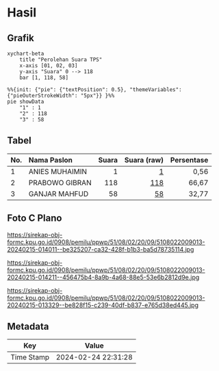 # Hasil

## Grafik

```mermaid
xychart-beta
    title "Perolehan Suara TPS"
    x-axis [01, 02, 03]
    y-axis "Suara" 0 --> 118
    bar [1, 118, 58]
```

```mermaid
%%{init: {"pie": {"textPosition": 0.5}, "themeVariables": {"pieOuterStrokeWidth": "5px"}} }%%
pie showData
    "1" : 1
    "2" : 118
    "3" : 58
```

## Tabel

| No. | Nama Paslon    | Suara | Suara (raw) | Persentase |
|:--- |:-------------- | -----:| -----------:| ----------:|
| 1   | ANIES MUHAIMIN | 1     | [1][p-1]    | 0,56       |
| 2   | PRABOWO GIBRAN | 118   | [118][p-2]  | 66,67      |
| 3   | GANJAR MAHFUD  | 58    | [58][p-3]   | 32,77      |


[p-1]: https://github.com/gigit-pemilu/pemilu-2024-51-bali/blob/main/pilpres/hitung-suara/sub/51-bali/sub/08-buleleng/sub/02-seririt/sub/2009-kalianget/sub/013-tps/sub/paslon-1.txt
[p-2]: https://github.com/gigit-pemilu/pemilu-2024-51-bali/blob/main/pilpres/hitung-suara/sub/51-bali/sub/08-buleleng/sub/02-seririt/sub/2009-kalianget/sub/013-tps/sub/paslon-2.txt
[p-3]: https://github.com/gigit-pemilu/pemilu-2024-51-bali/blob/main/pilpres/hitung-suara/sub/51-bali/sub/08-buleleng/sub/02-seririt/sub/2009-kalianget/sub/013-tps/sub/paslon-3.txt

## Foto C Plano

https://sirekap-obj-formc.kpu.go.id/0908/pemilu/ppwp/51/08/02/20/09/5108022009013-20240215-014011--be325207-ca32-428f-b1b3-ba5d78735114.jpg

https://sirekap-obj-formc.kpu.go.id/0908/pemilu/ppwp/51/08/02/20/09/5108022009013-20240215-014211--456475b4-8a9b-4a68-88e5-53e6b2812d9e.jpg

https://sirekap-obj-formc.kpu.go.id/0908/pemilu/ppwp/51/08/02/20/09/5108022009013-20240215-013329--be828f15-c239-40df-b837-e765d38ed445.jpg


## Metadata

| Key        | Value               |
| ---------- | ------------------- |
| Time Stamp | 2024-02-24 22:31:28 |



